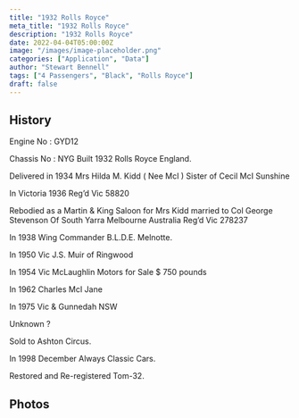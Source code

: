 ```yaml
---
title: "1932 Rolls Royce"
meta_title: "1932 Rolls Royce"
description: "1932 Rolls Royce"
date: 2022-04-04T05:00:00Z
image: "/images/image-placeholder.png"
categories: ["Application", "Data"]
author: "Stewart Bennell"
tags: ["4 Passengers", "Black", "Rolls Royce"]
draft: false
---
```

## History
Engine  No : GYD12 

Chassis No : NYG Built 1932 Rolls Royce England. 

Delivered in 1934 Mrs Hilda M. Kidd ( Nee McI ) Sister of Cecil McI  Sunshine  

In Victoria 1936 Reg’d Vic 58820 

Rebodied as a Martin & King Saloon for Mrs Kidd married to Col George Stevenson Of South Yarra Melbourne Australia Reg’d Vic 278237 

In 1938 Wing Commander B.L.D.E. Melnotte. 

In 1950 Vic J.S. Muir of Ringwood  

In 1954 Vic McLaughlin Motors for Sale $ 750 pounds  

In 1962 Charles McI Jane  

In 1975 Vic & Gunnedah NSW 

Unknown ? 

Sold to Ashton Circus. 

In 1998 December Always Classic Cars. 

Restored and Re-registered Tom-32. 
## Photos
